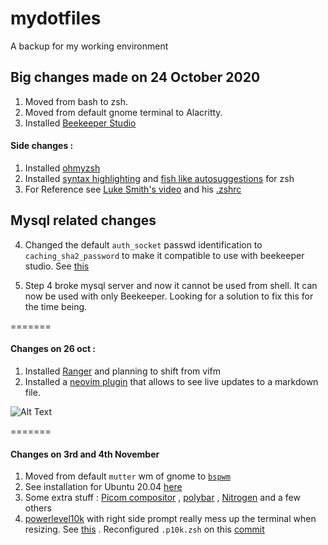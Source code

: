 mydotfiles
=========
A backup for my working environment

Big changes made on 24 October 2020 
--------
1. Moved from bash to zsh.
2. Moved from default gnome terminal to Alacritty.
3. Installed [Beekeeper Studio](https://github.com/beekeeper-studio/beekeeper-studio)

#### Side changes :
  1. Installed [ohmyzsh](https://github.com/ohmyzsh/ohmyzsh)
  2. Installed [syntax highlighting](https://github.com/zsh-users/zsh-syntax-highlighting) and [fish like autosuggestions](https://github.com/zsh-users/zsh-autosuggestions) for zsh
  3. For Reference see [Luke Smith's video](https://www.youtube.com/watch?v=eLEo4OQ-cuQ&t=486s) and his [.zshrc](https://gist.github.com/LukeSmithxyz/e62f26e55ea8b0ed41a65912fbebbe52)
  
  Mysql related changes
  ------
  
  4. Changed the default `auth_socket` passwd identification to `caching_sha2_password` to make it compatible to use with beekeeper studio. See [this](https://github.com/beekeeper-studio/beekeeper-studio/issues/405#issue-728431491)
  
  5. Step 4 broke mysql server and now it cannot be used from shell. 
  It can now be used with only Beekeeper. Looking for a solution to fix this for the time being. 
  
 

=======
#### Changes on 26 oct :
   1. Installed [Ranger](https://github.com/ranger/ranger) and planning to shift from vifm
   2. Installed a [neovim plugin](https://github.com/iamcco/markdown-preview.nvim) that allows to see live updates to a markdown file.
   
   
   ![Alt Text](https://media.giphy.com/media/JbpMvUgzz7bVOUs3W1/giphy.gif)
   
======= 
#### Changes on 3rd and 4th November 

  1. Moved from default `mutter` wm of gnome to [`bspwm`](https://github.com/baskerville/bspwm) 
  2. See installation for Ubuntu 20.04 [here](https://github.com/Nova-Striker/mydotfiles/blob/main/misc/bspwminstall.md)
  3. Some extra stuff : [Picom compositor](https://github.com/yshui/picom) , [polybar](https://github.com/polybar/polybar) , [Nitrogen](https://github.com/l3ib/nitrogen) and a few others 
  4. [powerlevel10k](https://github.com/romkatv/powerlevel10k) with right side prompt really mess up the terminal when resizing. See [this](https://github.com/romkatv/powerlevel10k/issues/175) . Reconfigured `.p10k.zsh` on this [commit](https://github.com/Nova-Striker/mydotfiles/commit/2a0076f82d7f3e8cab4bb000fe979dcf55231618#diff-7ef794e6ff0d5efd2e47e1a33e94acd7d14510a028661533af4650647d3ea879)

  


